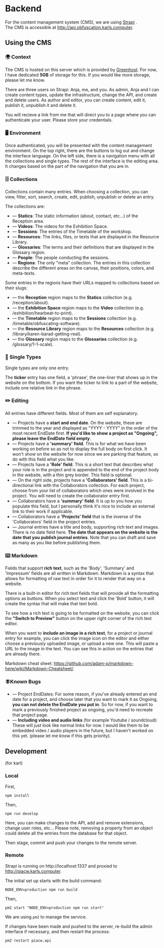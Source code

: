 # Backend

For the content management system (CMS), we are using [Strapi](https://strapi.io/) .    
The CMS is accessible at http://api.obfuscation.karls.computer.  

## Using the CMS
### 🌍 Context 

The CMS is hosted on this server which is provided by [Greenhost](https://greenhost.net/). For now, I have dedicated **5GB** of storage for this. If you would like more storage, please let me know.

There are three users on Strapi: Anja, me, and you. As admin, Anja and I can create content types, update the infrastructure, change the API, and create and delete users. As author and editor, you can create content, edit it, publish it, unpublish it and delete it.

You will recieve a link from me that will direct you to a page where you can authenticate your user. Please store your credentials.

### 🖥️ Environment 

Once authenticated, you will be presented with the content management environment. On the top right, there are the buttons to log out and change the interface language. On the left side, there is a navigation menu with all the collections and single types. The rest of the interface is the editing area. It changes based on the part of the navigation that you are in.

### 🗄️ Collections 

Collections contain many entries. When choosing a collection, you can view, filter, sort, search, create, edit, publish, unpublish or delete an entry.


The collections are: 
  - — **Statics**: The static information (about, contact, etc...) of the Reception area.
  - — **Videos**: The videos for the Exhibition Space.
  - — **Sessions**: The entries of the Timetable of the workshop.
  - — **Resources**: The links, files, or texts that are displayed in the Resource Library.
  - — **Glossaries**: The terms and their definitions that are displayed in the Glossary region.
  - — **People**: The people conducting the sessions.
  - — **Regions**: The only "meta" collection. The entries in this collection describe the different areas on the canvas, their positions, colors, and meta-texts.

Some entries in the regions have their URLs mapped to collections based on their slugs:
  - — the **Reception** region maps to the **Statics** collection (e.g. /reception/about).
  - — the **Exhibition Space** region maps to the **Video** collection (e.g. /exhibition/hearbeat-to-print).
  - — the **Timetable** region maps to the **Sessions** collection (e.g. /timetable/obfuscating-software).
  - — the **Resource Library** region maps to the **Resources** collection (e.g. /library/karen-barad-getting-real).
  - — the **Glossary** region maps to the **Glossaries** collection (e.g. /glossary/1-1-scale).

  
 
### 📄 Single Types 

Single types are only one entry.

The **ticker** entry has one field, a 'phrase', the one-liner that shows up in the website on the bottom. If you want the ticker to link to a part of the website, include one relative link in the phrase.

### ✏️ Editing 

All entries have different fields. Most of them are self explanatory.

- — Projects have a **start and end date**. On the website, these are trimmed to the year and displayed as "YYYY - YYYY" in the order of the most recent EndDate first. **If you'd like to show a project as "Ongoing", please leave the EndDate field empty**.
- — Projects have a **'summary' field**. This is for what we have been working on before so as not to display the full body on first click. It won't show on the website for now since we are parking that feature, so do with this field what you like.
- — Projects have a **'Role' field**. This is a short text that describes what your role is in the project and is appended to the end of the project body in the website, with a thin grey border. This field is optional.
- — On the right side, projects have a **'Collaborators' field**. This is a bi-directional link with the Collaborators collection. For each project, choose from your list of collaborators which ones were involved in the project. You will need to create the collaborator entry first.
- — Collaborators have a **'summary' field**. It is up to you how you populate this field, but I personally think it's nice to include an external link to their work if applicable.
- — Collaborators have a **'Projects' field** that is the inverse of the 'Collaborators' field in the project entries.
- — Journal entries have a title and body, supporting rich text and images. There is no date field here. **The date that appears on the website is the date that you publish journal entries**. Note that you can draft and save as many as you like before publishing them.

### ⌨️ Markdown 

Fields that support **rich text**, such as the 'Body', 'Summary' and 'Impressum' fields are all written in Markdown. Markdown is a syntax that allows for formatting of raw text in order for it to render that way on a website.

There is a built-in editor for rich text fields that will provide all the formatting options as buttons. When you select text and click the 'Bold' button, it will create the syntax that will make that text bold. 

To see how a rich text is going to be formatted on the website, you can click the **"Switch to Preview"** button on the upper right corner of the rich text editor.

When you want to **include an image in a rich text**, for a project or journal entry for example, you can click the image icon on the editor and either choose a previously uploaded image, or upload a new one. This will paste a URL to the image in the text. You can see this in action on the entries that are already there.

Markdown cheat sheet: https://github.com/adam-p/markdown-here/wiki/Markdown-Cheatsheet/.


### 🪰Known Bugs 

- — Project EndDates: For some reason, if you've already entered an end date for a project, and choose later that you want to mark it as Ongoing, **you can not delete the EndDate you put in**. So for now, if you want to mark a previously finished project as ongoing, you'd need to recreate that project page.
- — **Including video and audio links** (for example Youtube / soundcloud): These will just look like normal links for now. I would like them to be embedded video / audio players in the future, but I haven't worked on this yet. (please let me know if this gets priority).

## Development

(for karl)

### Local

First,
```
npm install
```
Then, 
```
npm run develop
```

Here, you can make changes to the API, add and remove extensions, change user roles, etc... Please note, removing a property from an object could delete all the entries from the database for that object.

Then stage, commit and push your changes to the remote server.

### Remote

Strapi is running on http://localhost:1337 and proxied to http://piacw.karls.computer.

The initial set up starts with the build command:
```
NODE_ENV=production npm run build
```

Then,
```
pm2 start "NODE_ENV=production npm run start"
```

We are using `pm2` to manage the service. 

If changes have been made and pushed to the server, re-build the admin interface if necessary, and then restart the process:
```
pm2 restart piacw.api
```
